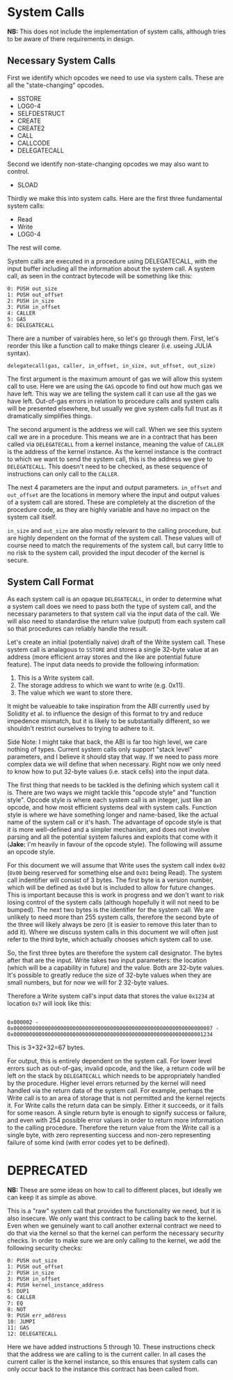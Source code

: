 # System Calls

**NB:** This does not include the implementation of system calls, although tries
to be aware of there requirements in design.

## Necessary System Calls

First we identify which opcodes we need to use via system calls. These are all
the "state-changing" opcodes.

- SSTORE
- LOG0-4
- SELFDESTRUCT
- CREATE
- CREATE2
- CALL
- CALLCODE
- DELEGATECALL

Second we identify non-state-changing opcodes we may also want to control.

- SLOAD

Thirdly we make this into system calls. Here are the first three fundamental
system calls:

- Read
- Write
- LOG0-4

The rest will come.

System calls are executed in a procedure using DELEGATECALL, with the input
buffer including all the information about the system call. A system call, as
seen in the contract bytecode will be something like this:

```
0: PUSH out_size
1: PUSH out_offset
2: PUSH in_size
3: PUSH in_offset
4: CALLER
5: GAS
6: DELEGATECALL
```

There are a number of vairables here, so let's go through them. First, let's
reorder this like a function call to make things clearer (i.e. useing JULIA
syntax).

```
delegatecall(gas, caller, in_offset, in_size, out_offset, out_size)
```

The first argument is the maximum amount of gas we will allow this system call
to use. Here we are using the `GAS` opcode to find out how much gas we have
left. This way we are telling the system call it can use all the gas we have
left. Out-of-gas errors in relation to procedure calls and system calls will be
presented elsewhere, but usually we give system calls full trust as it
dramatically simplifies things.

The second argument is the address we will call. When we see this system call we
are in a procedure. This means we are in a contract that has been called via
`DELEGATECALL` from a kernel instance, meaning the value of `CALLER` is the
address of the kernel instance. As the kernel instance is the contract to which
we want to send the system call, this is the address we give to `DELEGATECALL`.
This doesn't need to be checked, as these sequence of instructions can only call
to the `CALLER`.

The next 4 parameters are the input and output parameters. `in_offset` and
`out_offset` are the locations in memory where the input and output values of a
system call are stored. These are completely at the discretion of the procedure
code, as they are highly variable and have no impact on the system call itself.

`in_size` and `out_size` are also mostly relevant to the calling procedure, but
are highly dependent on the format of the system call. These values will of
course need to match the requirements of the system call, but carry little to no
risk to the system call, provided the input decoder of the kernel is secure.

## System Call Format

As each system call is an opaque `DELEGATECALL`, in order to determine what a
system call does we need to pass both the type of system call, and the necessary
parameters to that system call via the input data of the call. We will also need
to standardise the return value (output) from each system call so that
procedures can reliably handle the result.

Let's create an initial (potentially naive) draft of the Write system call.
These system call is analagous to `SSTORE` and stores a single 32-byte value at
an address (more efficient array stores and the like are potential future
feature). The input data needs to provide the following information:

1. This is a Write system call.
2. The storage address to which we want to write (e.g. 0x11).
3. The value which we want to store there.

It might be valueable to take inspiration from the ABI currently used by
Solidity et al. to influence the design of this format to try and reduce
impedence mismatch, but it is likely to be substantially different, so we
shouldn't restrict ourselves to trying to adhere to it.

Side Note: I might take that back, the ABI is far too high level, we care
nothing of types. Current system calls only support "stack level" parameters,
and I believe it should stay that way. If we need to pass more complex data we
will define that when necessary. Right now we only need to know how to put
32-byte values (i.e. stack cells) into the input data.

The first thing that needs to be tackled is the defining which system call it
is. There are two ways we might tackle this "opcode style" and "function style".
Opcode style is where each system call is an integer, just like an opcode, and
how most efficient systems deal with system calls. Function style is where we
have something longer and name-based, like the actual name of the system call or
it's hash. The advantage of opcode style is that it is more well-defined and a
simpler mechanism, and does not involve parsing and all the potential system
failures and exploits that come with it (**Jake:** I'm heavily in favour of the
opcode style). The following will assume an opcode style.

For this document we will assume that Write uses the system call index `0x02`
(`0x00` being reserved for something else and `0x01` being Read). The system
call indentifier will consist of 3 bytes. The first byte is a version number,
which will be defined as `0x00` but is included to allow for future changes.
This is important because this is work in progress and we don't want to risk
losing control of the system calls (although hopefully it will not need to be
bumped). The next two bytes is the identifier for the system call. We are
unlikely to need more than 255 system calls, therefore the second byte of the
three will likely always be zero (it is easier to remove this later than to add
it). Where we discuss system calls in this document we will often just refer to
the third byte, which actually chooses which system call to use.

So, the first three bytes are therefore the system call designator. The bytes
after that are the input. Write takes two input parameters: the location (which
will be a capability in future) and the value. Both are 32-byte values. It's
possible to greatly reduce the size of 32-byte values when they are small
numbers, but for now we will for 2 32-byte values.

Therefore a Write system call's input data that stores the value `0x1234` at location `0x7` will look like this:

```

0x000002 - 0x0000000000000000000000000000000000000000000000000000000000000007 - 0x0000000000000000000000000000000000000000000000000000000000001234
```

This is 3+32+32=67 bytes.

For output, this is entirely dependent on the system call. For lower level
errors such as out-of-gas, invalid opcode, and the like, a return code will be
left on the stack by `DELEGATECALL` which needs to be appropriately handled by
the procedure. Higher level errors returned by the kernel will need handled via
the return data of the system call. For example, perhaps the Write call is to an
area of storage that is not permitted and the kernel rejects it. For Write calls
the return data can be simply. Either it succeeds, or it fails for some reason.
A single return byte is enough to signify success or failure, and even with 254
possible error values in order to return more information to the calling
procedure. Therefore the return value from the Write call is a single byte, with
zero representing success and non-zero representing failure of some kind (with
error codes yet to be defined).

# DEPRECATED

**NB:** These are some ideas on how to call to different places, but ideally we
can keep it as simple as above.

This is a "raw" system call that provides the functionality we need, but it is
also insecure. We only want this contract to be calling back to the kernel. Even
when we genuinely want to call another external contract we need to do that via
the kernel so that the kernel can perform the necessary security checks. In
order to make sure we are only calling to the kernel, we add the following
security checks:

```
0: PUSH out_size
1: PUSH out_offset
2: PUSH in_size
3: PUSH in_offset
4: PUSH kernel_instance_address
5: DUP1
6: CALLER
7: EQ
8: NOT
9: PUSH err_address
10: JUMPI
11: GAS
12: DELEGATECALL
```

Here we have added instructions 5 through 10. These instructions check that the
address we are calling to is the current caller. In all cases the current caller
is the kernel instance, so this ensures that system calls can only occur back to
the instance this contract has been called from.